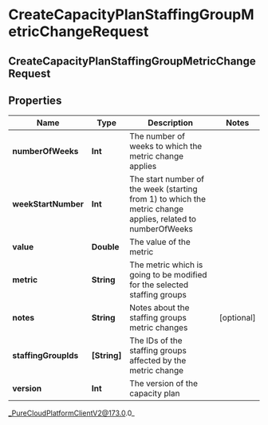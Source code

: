 # CreateCapacityPlanStaffingGroupMetricChangeRequest

## CreateCapacityPlanStaffingGroupMetricChangeRequest

## Properties

|Name | Type | Description | Notes|
|------------ | ------------- | ------------- | -------------|
| **numberOfWeeks** | **Int** | The number of weeks to which the metric change applies | |
| **weekStartNumber** | **Int** | The start number of the week (starting from 1) to which the metric change applies, related to numberOfWeeks | |
| **value** | **Double** | The value of the metric | |
| **metric** | **String** | The metric which is going to be modified for the selected staffing groups | |
| **notes** | **String** | Notes about the staffing groups metric changes | [optional] |
| **staffingGroupIds** | **[String]** | The IDs of the staffing groups affected by the metric change | |
| **version** | **Int** | The version of the capacity plan | |



_PureCloudPlatformClientV2@173.0.0_
